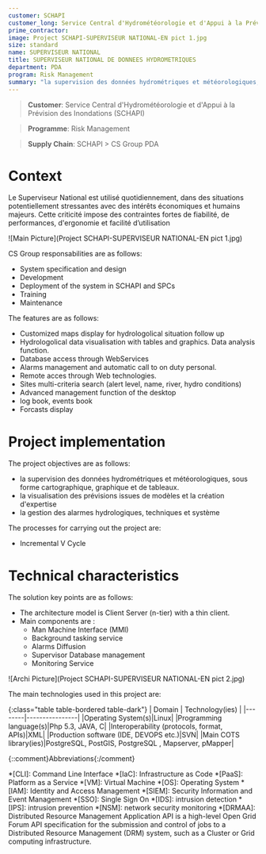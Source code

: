 ```yaml
---
customer: SCHAPI
customer_long: Service Central d'Hydrométéorologie et d'Appui à la Prévision des Inondations
prime_contractor: 
image: Project SCHAPI-SUPERVISEUR NATIONAL-EN pict 1.jpg
size: standard
name: SUPERVISEUR NATIONAL
title: SUPERVISEUR NATIONAL DE DONNEES HYDROMETRIQUES
department: PDA
program: Risk Management
summary: "la supervision des données hydrométriques et météorologiques, sous forme cartographique, graphique et de tableaux. la visualisation des prévisions issues de modèles et la création d'expertise. la gestion des alarmes hydrologiques, techniques et système"
---
```


> __Customer__\: Service Central d'Hydrométéorologie et d'Appui à la Prévision des Inondations (SCHAPI)

> __Programme__\: Risk Management

> __Supply Chain__\: SCHAPI >  CS Group PDA


# Context

Le Superviseur National est utilisé quotidiennement, dans des situations potentiellement stressantes avec des intérêts économiques et humains majeurs.
Cette criticité impose des contraintes fortes de fiabilité, de performances, d'ergonomie et facilité d’utilisation

![Main Picture](Project SCHAPI-SUPERVISEUR NATIONAL-EN pict 1.jpg)

CS Group responsabilities are as follows:
* System specification and design
* Development
* Deployment of the system in SCHAPI and SPCs
* Training
* Maintenance


The features are as follows:
* Customized maps display for hydrologolical situation follow up 
* Hydrologolical data visualisation with tables and graphics. Data analysis function.
* Database access through WebServices
* Alarms management and automatic call to on duty personal.
* Remote acces through Web technologies.
* Sites multi-criteria search (alert level, name, river, hydro conditions)
* Advanced management function of the desktop
* log book, events book
* Forcasts display

# Project implementation

The project objectives are as follows:
* la supervision des données hydrométriques et météorologiques, sous forme cartographique, graphique et de tableaux.
* la visualisation des prévisions issues de modèles et la création d'expertise
* la gestion des alarmes hydrologiques, techniques et système

The processes for carrying out the project are:
* Incremental V Cycle

# Technical characteristics

The solution key points are as follows:
* The architecture model is Client Server (n-tier) with a thin client.
* Main components are :
	 *  Man Machine Interface (MMI)
	 *  Background tasking service 
	 *  Alarms Diffusion
	 *  Supervisor Database management
	 *  Monitoring Service

![Archi Picture](Project SCHAPI-SUPERVISEUR NATIONAL-EN pict 2.jpg)

The main technologies used in this project are:

{:class="table table-bordered table-dark"}
| Domain | Technology(ies) |
|--------|----------------|
|Operating System(s)|Linux|
|Programming language(s)|Php 5.3, JAVA, C|
|Interoperability (protocols, format, APIs)|XML|
|Production software (IDE, DEVOPS etc.)|SVN|
|Main COTS library(ies)|PostgreSQL, PostGIS, PostgreSQL , Mapserver, pMapper|



{::comment}Abbreviations{:/comment}

*[CLI]: Command Line Interface
*[IaC]: Infrastructure as Code
*[PaaS]: Platform as a Service
*[VM]: Virtual Machine
*[OS]: Operating System
*[IAM]: Identity and Access Management
*[SIEM]: Security Information and Event Management
*[SSO]: Single Sign On
*[IDS]: intrusion detection
*[IPS]: intrusion prevention
*[NSM]: network security monitoring
*[DRMAA]: Distributed Resource Management Application API is a high-level Open Grid Forum API specification for the submission and control of jobs to a Distributed Resource Management (DRM) system, such as a Cluster or Grid computing infrastructure.
